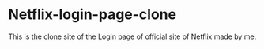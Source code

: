 # Netflix-login-page-clone
This is the clone site of the Login page of official site of Netflix made by me.

